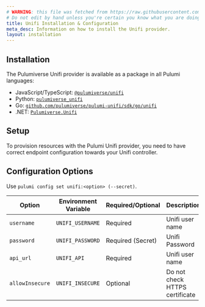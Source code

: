 ```yaml
---
# WARNING: this file was fetched from https://raw.githubusercontent.com/pulumiverse/pulumi-unifi/v0.1.0/docs/installation-configuration.md
# Do not edit by hand unless you're certain you know what you are doing!
title: Unifi Installation & Configuration
meta_desc: Information on how to install the Unifi provider.
layout: installation
---
```


## Installation

The Pulumiverse Unifi provider is available as a package in all Pulumi languages:

* JavaScript/TypeScript: [`@pulumiverse/unifi`](https://www.npmjs.com/package/@pulumiverse/unifi)
* Python: [`pulumiverse_unifi`](https://pypi.org/project/pulumiverse-unifi/)
* Go: [`github.com/pulumiverse/pulumi-unifi/sdk/go/unifi`](https://pkg.go.dev/github.com/pulumiverse/pulumi-unifi/sdk)
* .NET: [`Pulumiverse.Unifi`](https://www.nuget.org/packages/Pulumiverse.Unifi)

## Setup

To provision resources with the Pulumi Unifi provider, you need to have correct endpoint configuration towards your Unifi controller.

## Configuration Options

Use `pulumi config set unifi:<option> (--secret)`.

| Option | Environment Variable | Required/Optional | Description | 
|-----|------|------|----|
| `username`| `UNIFI_USERNAME` | Required | Unifi user name |
| `password`| `UNIFI_PASSWORD` | Required (Secret) | Unifi Password |
| `api_url` | `UNIFI_API` | Required | Unifi user name |
| `allowInsecure` | `UNIFI_INSECURE` | Optional | Do not check HTTPS certificate |
